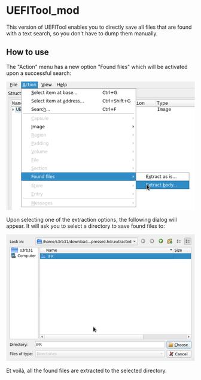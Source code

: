# UEFITool\_mod

This version of UEFITool enables you to directly save all files that are found with a text search, so you don't have to dump them manually.

## How to use

The "Action" menu has a new option "Found files" which will be activated upon a successful search:

![UEFITool-mod-1](https://raw.githubusercontent.com/s3rb31/UEFITool/new_engine-mod/images/new_menu_entry.png "New search dialog option")  

Upon selecting one of the extraction options, the following dialog will appear. It will ask you to select a directory to save found files to:

![UEFITool-mod-2](https://raw.githubusercontent.com/s3rb31/UEFITool/new_engine-mod/images/dir_select_dialog.png "Directory select dialog")  

Et voilà, all the found files are extracted to the selected directory.
